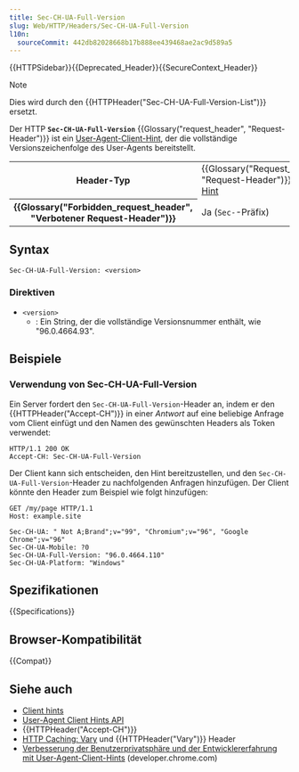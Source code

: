 ```yaml
---
title: Sec-CH-UA-Full-Version
slug: Web/HTTP/Headers/Sec-CH-UA-Full-Version
l10n:
  sourceCommit: 442db82028668b17b888ee439468ae2ac9d589a5
---
```


{{HTTPSidebar}}{{Deprecated_Header}}{{SecureContext_Header}}

> [!NOTE]
> Dies wird durch den {{HTTPHeader("Sec-CH-UA-Full-Version-List")}} ersetzt.

Der HTTP **`Sec-CH-UA-Full-Version`** {{Glossary("request_header", "Request-Header")}} ist ein [User-Agent-Client-Hint](/de/docs/Web/HTTP/Client_hints#user-agent_client_hints), der die vollständige Versionszeichenfolge des User-Agents bereitstellt.

<table class="properties">
  <tbody>
    <tr>
      <th scope="row">Header-Typ</th>
      <td>
        {{Glossary("Request_header", "Request-Header")}},
        <a href="/de/docs/Web/HTTP/Client_hints">Client-Hint</a>
      </td>
    </tr>
    <tr>
      <th scope="row">{{Glossary("Forbidden_request_header", "Verbotener Request-Header")}}</th>
      <td>Ja (<code>Sec-</code>-Präfix)</td>
    </tr>
  </tbody>
</table>

## Syntax

```http
Sec-CH-UA-Full-Version: <version>
```

### Direktiven

- `<version>`
  - : Ein String, der die vollständige Versionsnummer enthält, wie "96.0.4664.93".

## Beispiele

### Verwendung von Sec-CH-UA-Full-Version

Ein Server fordert den `Sec-CH-UA-Full-Version`-Header an, indem er den {{HTTPHeader("Accept-CH")}} in einer _Antwort_ auf eine beliebige Anfrage vom Client einfügt und den Namen des gewünschten Headers als Token verwendet:

```http
HTTP/1.1 200 OK
Accept-CH: Sec-CH-UA-Full-Version
```

Der Client kann sich entscheiden, den Hint bereitzustellen, und den `Sec-CH-UA-Full-Version`-Header zu nachfolgenden Anfragen hinzufügen.
Der Client könnte den Header zum Beispiel wie folgt hinzufügen:

```http
GET /my/page HTTP/1.1
Host: example.site

Sec-CH-UA: " Not A;Brand";v="99", "Chromium";v="96", "Google Chrome";v="96"
Sec-CH-UA-Mobile: ?0
Sec-CH-UA-Full-Version: "96.0.4664.110"
Sec-CH-UA-Platform: "Windows"
```

## Spezifikationen

{{Specifications}}

## Browser-Kompatibilität

{{Compat}}

## Siehe auch

- [Client hints](/de/docs/Web/HTTP/Client_hints)
- [User-Agent Client Hints API](/de/docs/Web/API/User-Agent_Client_Hints_API)
- {{HTTPHeader("Accept-CH")}}
- [HTTP Caching: Vary](/de/docs/Web/HTTP/Caching#vary) und {{HTTPHeader("Vary")}} Header
- [Verbesserung der Benutzerprivatsphäre und der Entwicklererfahrung mit User-Agent-Client-Hints](https://developer.chrome.com/docs/privacy-security/user-agent-client-hints) (developer.chrome.com)
